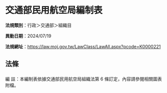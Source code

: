 # 交通部民用航空局編制表

**法規類別**：行政＞交通部＞組織目

**異動日期**：2024/07/19  

**法規網址**：https://law.moj.gov.tw/LawClass/LawAll.aspx?pcode=K0000221





## 法條
##### 
編      註：本編制表依據交通部民用航空局組織法第 6  條訂定，內容請參閱相關圖表附檔。


